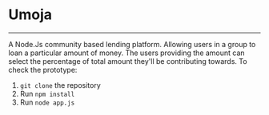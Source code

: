 <h1>Umoja</h1>
<hr>

<p>A Node.Js community based lending platform. Allowing users in a group to loan a particular amount of 
money. The users providing the amount can select the percentage of 
total amount they'll be contributing towards. </p.

<h2>To check the prototype:</h2>
<ol>
<li><code>git clone</code> the repository</li>
<li>Run <code>npm install</code>
<li>Run <code>node app.js</code>
</ol>
